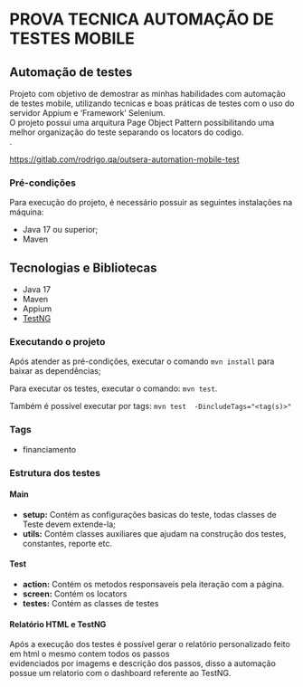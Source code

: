 # PROVA TECNICA AUTOMAÇÃO DE TESTES MOBILE


## Automação de testes
Projeto com objetivo de demostrar as minhas habilidades com automação de testes mobile, utilizando tecnicas e boas práticas de testes com o uso do servidor Appium e ‘Framework’ Selenium.<br>
O projeto possui uma arquitura Page Object Pattern possibilitando uma melhor organizaçâo do teste separando os locators do codigo.<br>.


https://gitlab.com/rodrigo.qa/outsera-automation-mobile-test


### Pré-condições

Para execução do projeto, é necessário possuir as seguintes instalações na máquina:
- Java 17 ou superior;
- Maven


## Tecnologias e Bibliotecas
- Java 17
- Maven
- Appium
- [TestNG](https://testng.org/doc/)



### Executando o projeto
Após atender as pré-condições, executar o comando `mvn install` para baixar as dependências;

Para executar os testes, executar o comando: `mvn test`.

Também é possível executar por tags: `mvn test  -DincludeTags="<tag(s)>"`

### Tags

- financiamento


### Estrutura dos testes

#### Main
- **setup:** Contém as configurações basicas do teste, todas classes de Teste devem extende-la;
- **utils:** Contém classes auxiliares que ajudam na construção dos testes, constantes, reporte etc.


#### Test
- **action:** Contém os metodos responsaveis pela iteração com a página.
- **screen:** Contém os locators
- **testes:** Contém as classes de testes

#### Relatório HTML e TestNG

Após a execução dos testes é possível gerar o relatório personalizado feito em html o mesmo contem todos os passos<br> 
evidenciados por imagems e descrição dos passos, disso a automação possue um relatorio com o dashboard referente ao TestNG.<br>
